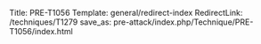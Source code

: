 Title: PRE-T1056
Template: general/redirect-index
RedirectLink: /techniques/T1279
save_as: pre-attack/index.php/Technique/PRE-T1056/index.html